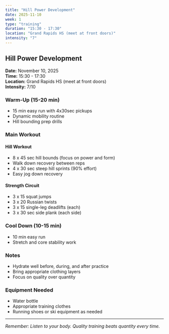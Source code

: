 ```yaml
---
title: "Hill Power Development"
date: 2025-11-10
week: 1
type: "training"
duration: "15:30 - 17:30"
location: "Grand Rapids HS (meet at front doors)"
intensity: "7"
---
```


## Hill Power Development

**Date:** November 10, 2025  
**Time:** 15:30 - 17:30  
**Location:** Grand Rapids HS (meet at front doors)  
**Intensity:** 7/10

### Warm-Up (15-20 min)
- 15 min easy run with 4x30sec pickups
- Dynamic mobility routine
- Hill bounding prep drills

### Main Workout
#### Hill Workout
- 8 x 45 sec hill bounds (focus on power and form)
- Walk down recovery between reps
- 4 x 30 sec steep hill sprints (90% effort)
- Easy jog down recovery

#### Strength Circuit
- 3 x 15 squat jumps
- 3 x 20 Russian twists
- 3 x 15 single-leg deadlifts (each)
- 3 x 30 sec side plank (each side)

### Cool Down (10-15 min)
- 10 min easy run
- Stretch and core stability work

### Notes
- Hydrate well before, during, and after practice
- Bring appropriate clothing layers
- Focus on quality over quantity

### Equipment Needed
- Water bottle
- Appropriate training clothes
- Running shoes or ski equipment as needed

---
*Remember: Listen to your body. Quality training beats quantity every time.*
